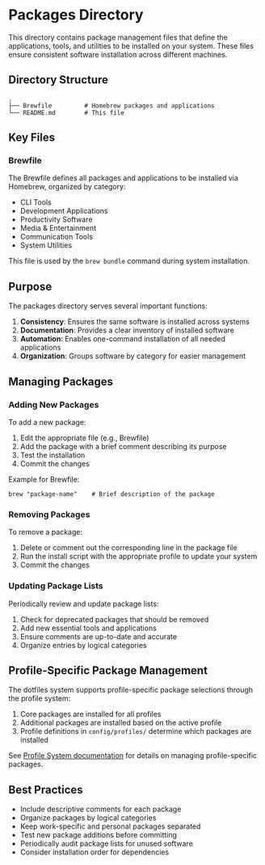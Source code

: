 # Packages Directory

This directory contains package management files that define the applications, tools, and utilities to be installed on your system. These files ensure consistent software installation across different machines.

## Directory Structure

```
.
├── Brewfile         # Homebrew packages and applications
└── README.md        # This file
```

## Key Files

### Brewfile

The Brewfile defines all packages and applications to be installed via Homebrew, organized by category:

- CLI Tools
- Development Applications
- Productivity Software
- Media & Entertainment
- Communication Tools
- System Utilities

This file is used by the `brew bundle` command during system installation.

## Purpose

The packages directory serves several important functions:

1. **Consistency**: Ensures the same software is installed across systems
2. **Documentation**: Provides a clear inventory of installed software
3. **Automation**: Enables one-command installation of all needed applications
4. **Organization**: Groups software by category for easier management

## Managing Packages

### Adding New Packages

To add a new package:

1. Edit the appropriate file (e.g., Brewfile)
2. Add the package with a brief comment describing its purpose
3. Test the installation
4. Commit the changes

Example for Brewfile:
```
brew "package-name"    # Brief description of the package
```

### Removing Packages

To remove a package:

1. Delete or comment out the corresponding line in the package file
2. Run the install script with the appropriate profile to update your system
3. Commit the changes

### Updating Package Lists

Periodically review and update package lists:

1. Check for deprecated packages that should be removed
2. Add new essential tools and applications
3. Ensure comments are up-to-date and accurate
4. Organize entries by logical categories

## Profile-Specific Package Management

The dotfiles system supports profile-specific package selections through the profile system:

1. Core packages are installed for all profiles
2. Additional packages are installed based on the active profile
3. Profile definitions in `config/profiles/` determine which packages are installed

See [Profile System documentation](../config/profiles/README.md) for details on managing profile-specific packages.

## Best Practices

- Include descriptive comments for each package
- Organize packages by logical categories
- Keep work-specific and personal packages separated
- Test new package additions before committing
- Periodically audit package lists for unused software
- Consider installation order for dependencies 